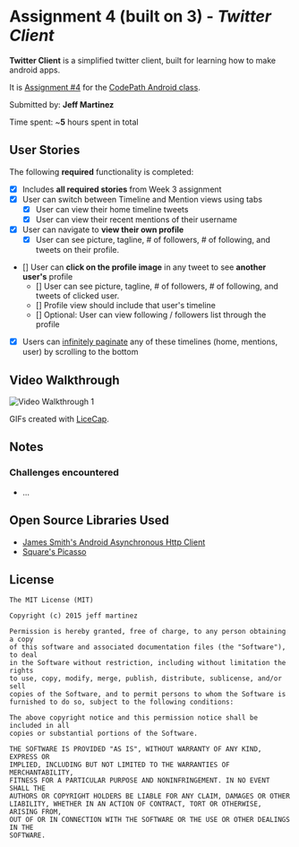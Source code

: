 # Assignment 4 (built on 3) - *Twitter Client*

**Twitter Client** is a simplified twitter client, built for learning how to make android apps.

It is [Assignment #4](http://courses.codepath.com/courses/intro_to_android/unit/4#!assignment) for the [CodePath Android class](https://codepath.com/androidbootcamp).

Submitted by: **Jeff Martinez**

Time spent: ~**5** hours spent in total

## User Stories

The following **required** functionality is completed:

* [X] Includes **all required stories** from Week 3 assignment
* [X] User can switch between Timeline and Mention views using tabs
    * [X] User can view their home timeline tweets
    * [X] User can view their recent mentions of their username
* [X] User can navigate to **view their own profile**
    * [X] User can see picture, tagline, # of followers, # of following, and tweets on their profile.
* [] User can **click on the profile image** in any tweet to see **another user's** profile
    * [] User can see picture, tagline, # of followers, # of following, and tweets of clicked user.
    * [] Profile view should include that user's timeline
    * [] Optional: User can view following / followers list through the profile
* [X] Users can [infinitely paginate](http://guides.codepath.com/android/Endless-Scrolling-with-AdapterViews) any of these timelines (home, mentions, user) by scrolling to the bottom

## Video Walkthrough

![Video Walkthrough 1](walkthrough.gif)

GIFs created with [LiceCap](http://www.cockos.com/licecap/).

## Notes

### Challenges encountered

* ...

## Open Source Libraries Used

* [James Smith's Android Asynchronous Http Client](http://loopj.com/android-async-http/)
* [Square's Picasso](http://square.github.io/picasso/)

## License

    The MIT License (MIT)

	Copyright (c) 2015 jeff martinez
	
	Permission is hereby granted, free of charge, to any person obtaining a copy
	of this software and associated documentation files (the "Software"), to deal
	in the Software without restriction, including without limitation the rights
	to use, copy, modify, merge, publish, distribute, sublicense, and/or sell
	copies of the Software, and to permit persons to whom the Software is
	furnished to do so, subject to the following conditions:
	
	The above copyright notice and this permission notice shall be included in all
	copies or substantial portions of the Software.
	
	THE SOFTWARE IS PROVIDED "AS IS", WITHOUT WARRANTY OF ANY KIND, EXPRESS OR
	IMPLIED, INCLUDING BUT NOT LIMITED TO THE WARRANTIES OF MERCHANTABILITY,
	FITNESS FOR A PARTICULAR PURPOSE AND NONINFRINGEMENT. IN NO EVENT SHALL THE
	AUTHORS OR COPYRIGHT HOLDERS BE LIABLE FOR ANY CLAIM, DAMAGES OR OTHER
	LIABILITY, WHETHER IN AN ACTION OF CONTRACT, TORT OR OTHERWISE, ARISING FROM,
	OUT OF OR IN CONNECTION WITH THE SOFTWARE OR THE USE OR OTHER DEALINGS IN THE
	SOFTWARE.

